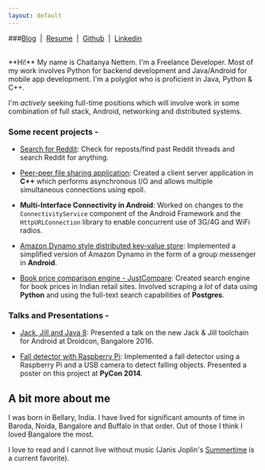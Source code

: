 ```yaml
---
layout: default
---
```


###[Blog](http://blog.chaitanya.im/) &nbsp;|&nbsp;  [Resume](http://chaitanya.im/Chaitanya_Nettem_CV.pdf)  &nbsp;|&nbsp;  [Github](https://github.com/chaitanyanettem)  &nbsp;|&nbsp;  [Linkedin](https://www.linkedin.com/in/cnettem)

<br/>
**Hi!** My name is Chaitanya Nettem. I'm a Freelance Developer. Most of my work involves Python for backend development and Java/Android for mobile app development. I'm a polyglot who is proficient in Java, Python & C++.

I'm *actively* seeking full-time positions which will involve work in some combination of full stack, Android, networking and distributed systems.

### Some recent projects -

* [Search for Reddit](https://play.google.com/store/apps/details?id=chaitanya.im.searchforreddit): Check for reposts/find past Reddit threads and search Reddit for anything.

* [Peer-peer file sharing application](https://github.com/chaitanyanettem/file-sharer): Created a client server application in **C++** which performs asynchronous I/O and allows multiple simultaneous connections using epoll.

* **Multi-Interface Connectivity in Android**: Worked on changes to the `ConnectivityService` component of the Android Framework and the `HttpURLConnection` library to enable concurrent use of 3G/4G and WiFi radios.

* [Amazon Dynamo style distributed key-value store](https://github.com/chaitanyanettem/dynamo): Implemented a simplified version of Amazon Dynamo in the form of a group messenger in **Android**.

* [Book price comparison engine - JustCompare](https://github.com/chaitanyanettem/justcompare): Created search engine for book prices in Indian retail sites. Involved scraping a *lot* of data using **Python** and using the full-text search capabilities of **Postgres**.

### Talks and Presentations -

* [Jack, Jill and Java 8](https://droidconin.talkfunnel.com/2016/114-jack-jill-java-8): Presented a talk on the new Jack & Jill toolchain for Android at Droidcon, Bangalore 2016.

* [Fall detector with Raspberry Pi](https://us.pycon.org/2014/schedule/presentation/104): Implemented a fall detector using a Raspberry Pi and a USB camera to detect falling objects. Presented a poster on this project at **PyCon 2014**.

## A bit more about me

I was born in Bellary, India. I have lived for significant amounts of time in Baroda, Noida, Bangalore and Buffalo in that order. Out of those I think I loved Bangalore the most.

I love to read and I cannot live without music (Janis Joplin's <a href="https://youtu.be/A24JZkgvNv4" target="_blank">Summertime</a> is a current favorite). 

